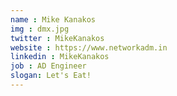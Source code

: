 ```yaml
---
name : Mike Kanakos
img : dmx.jpg
twitter : MikeKanakos
website : https://www.networkadm.in
linkedin : MikeKanakos
job : AD Engineer
slogan: Let's Eat!
---
```



